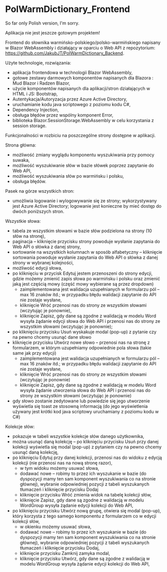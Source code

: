 # PolWarmDictionary_Frontend

So far only Polish version, I'm sorry.

Aplikacja nie jest jeszcze gotowym projektem!

Frontend do słownika warmińsko-polskiego/polsko-warmińskiego napisany w Blazor WebAssembly i działający w oparciu o Web API z repozytorium:  https://github.com/JakubJT/PolWarmDictionary_Backend.

Użyte technologie, rozwiązania:
- aplikacja frontendowa w technologii Blazor WebAssembly,
- gotowe zestawy darmowych komponentów napisanych dla Blazora : Mud Blazor i Radzen Blazor,
- użycie komponentów napisanych dla aplikacji/stron działających w HTML i JS: Bootstrap,
- Autentykacja/Autoryzacja przez Azure Active Directory,
- uruchamianie kodu java scriptowego z poziomu kodu C#,
- Dependency Injection,
- obsługa błędów przez wspólny komponent Error,
- biblioteka Blazor.SessionStorage.WebAssembly w celu korzystania z session storage.


Funkcjonalności w rozbiciu na poszczególne strony dostępne w aplikacji.

Strona główna:
- możliwość zmiany wyglądu komponentu wyszukiwania przy pomocy suwaka,
- możliwość wyszukiwanie słów w bazie słówek poprzez zapytanie do Web API,
- możliwość wyszukiwania słów po warmińsku i polsku,
- obsługa błędów.

Pasek na górze wszystkich stron:
- umożliwia logowanie i wylogowywanie się ze strony; wykorzystywany jest Azure Active Directory; logowanie jest konieczne by mieć dostęp do dwóch poniższych stron.

Wszystkie słowa:
- tabela ze wszystkim słowami w bazie słów podzielona na strony (10 słów na stronę),
- paginacja – kliknięcie przycisku strony powoduje wysłanie zapytania do Web API o słówka z danej strony,
- sortowanie na wszystkich kolumnach w sposób alfabetyczny – kliknięcie sortowania powoduje wysłanie zapytania do Web API o słówka z danej strony w wybranej kolejności,
- możliwość edycji słowa,
- po kliknięciu w przycisk Edytuj jestem przenoszeni do strony edycji, gdzie możemy zmienić zapis słowa po warmińsku i polsku oraz zmienić jaką jest częścią mowy (część mowy wybierane są przez dropdown)
  - zaimplementowana jest walidacja uzupełnianych w formularzu pól – max 16 znaków itd.; w przypadku błędu walidacji zapytanie do API nie zostaje wysłane,
  - kliknięcie Wróć przenosi nas do strony ze wszystkim słowami (wczytując je ponownie),
  - kliknięcie Zapisz, gdy dane są zgodne z walidacją w modelu Word wysyła żądanie edycji słowa do Web API i przenosi nas do strony ze wszystkim słowami (wczytując je ponownie);
- po kliknięciu przycisku Usuń wyskakuje modal (pop-up) z pytanie czy na pewno chcemy usunąć dane słowo
- kliknięcie przycisku Utwórz nowe słowo – przenosi nas na stronę z formularzem, w którym uzupełniamy odpowiednie pola słowa (takie same jak przy edycji)
  - zaimplementowana jest walidacja uzupełnianych w formularzu pól – max 16 znaków itd.; w przypadku błędu walidacji zapytanie do API nie zostaje wysłane,
  - kliknięcie Wróć przenosi nas do strony ze wszystkim słowami (wczytując je ponownie)
  - kliknięcie Zapisz, gdy dane są zgodne z walidacją w modelu Word wysyła żądanie utworzenia słowa do Web API i przenosi nas do strony ze wszystkim słowami (wczytując je ponownie)
- gdy słowo zostanie zedytowane lub powiedzie się jego utworzenie wyświetla się toast ze stosowną informacją (do jego wyświetlenia używany jest krótki kod java scriptowy uruchamiany z poziomu kodu w C#)

Kolekcje słów:
- pokazuje w tabeli wszystkie kolekcje słów danego użytkownika,
- można usunąć daną kolekcję – po kliknięciu przycisku Usuń przy danej kolekcji wyświetla się modal (pop-up) z pytaniem czy na pewno chcemy usunąć daną kolekcję,
- po kliknięciu Edytuj przy danej kolekcji, przenosi nas do widoku z edycją kolekcji (nie przenosi nas na nową stronę razor),
	- w tym widoku możemy usuwać słowa,
  - dodawać nowe – robimy to przez ich wyszukanie w bazie (do dyspozycji mamy ten sam komponent wyszukiwania co na stronie głównej), wybranie odpowiedniej pozycji z tabeli wyszukanych tłumaczeń i kliknięcie przycisku Dodaj
  - kliknięcie przycisku Wróć zmienia widok na tabelę kolekcji słów,
  - kliknięcie Zapisz, gdy dane są zgodne z walidacją w modelu WordGroup wysyła żądanie edycji kolekcji do Web API,
- po kliknięciu przycisku Utwórz nową grupę, otwiera się modal (pop-up), który korzysta z tego samego komponentu z formularzem co w edycji kolekcji słów,
	- w okienku możemy usuwać słowa,
  - dodawać nowe – robimy to przez ich wyszukanie w bazie (do dyspozycji mamy ten sam komponent wyszukiwania co na stronie głównej), wybranie odpowiedniej pozycji z tabeli wyszukanych tłumaczeń i kliknięcie przycisku Dodaj,
  - kliknięcie przycisku Zamknij zamyka modal,
  - kliknięcie przycisku Utwórz, gdy dane są zgodne z walidacją w modelu WordGroup wysyła żądanie edycji kolekcji do Web API,
